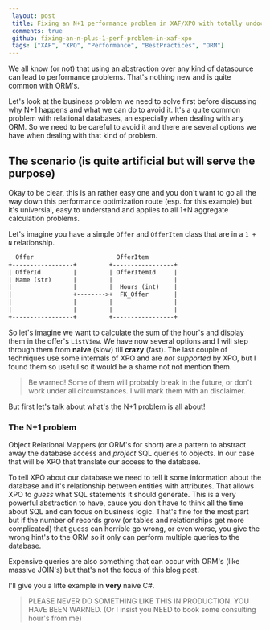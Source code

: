 ```yaml
---
 layout: post 
 title: Fixing an N+1 performance problem in XAF/XPO with totally undocumented APIs
 comments: true
 github: fixing-an-n-plus-1-perf-problem-in-xaf-xpo
 tags: ["XAF", "XPO", "Performance", "BestPractices", "ORM"]
---
```


We all know (or not) that using an abstraction over any kind of datasource can lead to performance problems. That's nothing new and is quite common with ORM's.

Let's look at the business problem we need to solve first before discussing why N+1 happens and what we can do to avoid it.
It's a quite common problem with relational databases, an especially when dealing with any ORM. So we need to be careful to avoid it and there are several options we have when dealing with that kind of problem.

## The scenario (is quite artificial but will serve the purpose)

Okay to be clear, this is an rather easy one and you don't want to go all the way down this performance optimization route (esp. for this example) but it's universial, easy to understand and applies to all 1+N aggregate calculation problems.

Let's imagine you have a simple `Offer` and `OfferItem` class that are in a `1 + N` relationship.

```txt
  Offer                       OfferItem
+-----------------+         +-----------------+
| OfferId         |         | OfferItemId     |
| Name (str)      |         |                 |
|                 |         |  Hours (int)    |
|                 +-------->+  FK_Offer       |
|                 |         |                 |
|                 |         |                 |
+-----------------+         +-----------------+
```

So let's imagine we want to calculate the sum of the hour's and display them in the offer's `ListView`. We have now several options and I will step through them from **naive** (slow) till **crazy** (fast). The last couple of techniques use some internals of XPO and are *not supported* by XPO, but I found them so useful so it would be a shame not not mention them.

> Be warned! Some of them will probably break in the future, or don't work under all circumstances. I will mark them with an disclaimer.

But first let's talk about what's the N+1 problem is all about!

### The N+1 problem

Object Relational Mappers (or ORM's for short) are a pattern to abstract away the database access and *project* SQL queries to objects. In our case that will be XPO that translate our access to the database.

To tell XPO about our database we need to tell it some information about the database and it's relationship between entities with attributes. That allows XPO to *guess* what SQL statements it should generate. This is a very powerful abstraction to have, cause you don't have to think all the time about SQL and can focus on business logic. That's fine for the most part but if the number of records grow (or tables and relationships get more complicated) that guess can horrible go wrong, or even worse, you give the wrong hint's to the ORM so it only can perform multiple queries to the database.

Expensive queries are also something that can occur with ORM's (like massive JOIN's) but that's not the focus of this blog post.

I'll give you a litte example in **very** naive C#.

> PLEASE NEVER DO SOMETHING LIKE THIS IN PRODUCTION. YOU HAVE BEEN WARNED. (Or I insist you NEED to book some consulting hour's from me)


